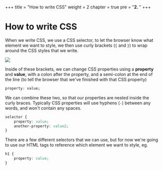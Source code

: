 +++
title = "How to write CSS"
weight = 2
chapter = true
pre = "<b>2. </b>"
+++

# How to write CSS

When we write CSS, we use a CSS selector, to let the browser know what element we want to style, we then use curly brackets (`{` and `}`) to wrap around the CSS styles that we write.

![](images/css-selectors.png)

Inside of these brackets, we can change CSS properties using a **property** and **value**, with a colon after the property, and a semi-colon at the end of the line (to tell the browser that we've finished with that CSS property)

```css
property: value;
```

We can combine these two, so that our properties are nested inside the curly braces. Typically CSS properties will use hyphens (`-`) between any words, and won't contain any spaces.

```css
selector {
	property: value;
	another-property: value2;
}
```

There are a few different selectors that we can use, but for now we're going to use our HTML tags to reference which element we want to style, eg.

```css
h1 {
	property: value;
}
```